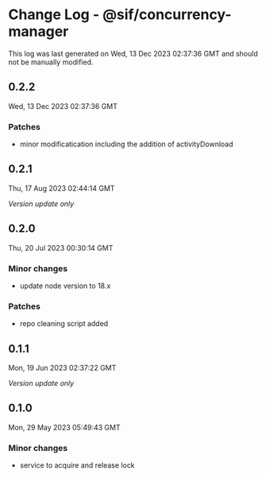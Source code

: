 # Change Log - @sif/concurrency-manager

This log was last generated on Wed, 13 Dec 2023 02:37:36 GMT and should not be manually modified.

## 0.2.2
Wed, 13 Dec 2023 02:37:36 GMT

### Patches

- minor modificatication including the addition of activityDownload

## 0.2.1
Thu, 17 Aug 2023 02:44:14 GMT

_Version update only_

## 0.2.0
Thu, 20 Jul 2023 00:30:14 GMT

### Minor changes

- update node version to 18.x

### Patches

- repo cleaning script added

## 0.1.1
Mon, 19 Jun 2023 02:37:22 GMT

_Version update only_

## 0.1.0
Mon, 29 May 2023 05:49:43 GMT

### Minor changes

- service to acquire and release lock

